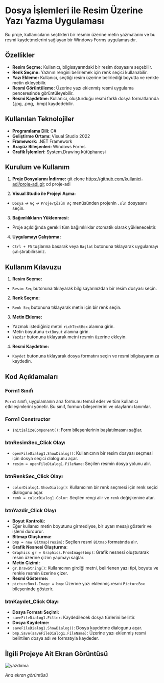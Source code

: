 # Dosya İşlemleri ile Resim Üzerine Yazı Yazma Uygulaması

Bu proje, kullanıcıların seçtikleri bir resmin üzerine metin yazmalarını ve bu resmi kaydetmelerini sağlayan bir Windows Forms uygulamasıdır.

## Özellikler

- **Resim Seçme:** Kullanıcı, bilgisayarındaki bir resim dosyasını seçebilir.
- **Renk Seçme:** Yazının rengini belirlemek için renk seçici kullanabilir.
- **Yazı Ekleme:** Kullanıcı, seçtiği resim üzerine belirlediği boyutta ve renkte metin ekleyebilir.
- **Resmi Görüntüleme:** Üzerine yazı eklenmiş resmi uygulama penceresinde görüntüleyebilir.
- **Resmi Kaydetme:** Kullanıcı, oluşturduğu resmi farklı dosya formatlarında (.jpg, .png, .bmp) kaydedebilir.

## Kullanılan Teknolojiler

- **Programlama Dili:** C#
- **Geliştirme Ortamı:** Visual Studio 2022
- **Framework:** .NET Framework
- **Arayüz Bileşenleri:** Windows Forms
- **Grafik İşlemleri:** System.Drawing kütüphanesi

## Kurulum ve Kullanım

1. **Proje Dosyalarını İndirme:**
git clone https://github.com/kullanici-adi/proje-adi.git
cd proje-adi


2. **Visual Studio ile Projeyi Açma:**
- `Dosya` -> `Aç` -> `Proje/Çözüm Aç` menüsünden projenin `.sln` dosyasını seçin.

3. **Bağımlılıkların Yüklenmesi:**
- Proje açıldığında gerekli tüm bağımlılıklar otomatik olarak yüklenecektir.

4. **Uygulamayı Çalıştırma:**
- `Ctrl + F5` tuşlarına basarak veya `Başlat` butonuna tıklayarak uygulamayı çalıştırabilirsiniz.

## Kullanım Kılavuzu

1. **Resim Seçme:**
- `Resim Seç` butonuna tıklayarak bilgisayarınızdan bir resim dosyası seçin.

2. **Renk Seçme:**
- `Renk Seç` butonuna tıklayarak metin için bir renk seçin.

3. **Metin Ekleme:**
- Yazmak istediğiniz metni `richTextBox` alanına girin.
- Metin boyutunu `txtBoyut` alanına girin.
- `Yazdır` butonuna tıklayarak metni resmin üzerine ekleyin.

4. **Resmi Kaydetme:**
- `Kaydet` butonuna tıklayarak dosya formatını seçin ve resmi bilgisayarınıza kaydedin.

## Kod Açıklamaları

### Form1 Sınıfı

`Form1` sınıfı, uygulamanın ana formunu temsil eder ve tüm kullanıcı etkileşimlerini yönetir. Bu sınıf, formun bileşenlerini ve olaylarını tanımlar.

### Form1 Constructor

- `InitializeComponent()`: Form bileşenlerinin başlatılmasını sağlar.

### btnResimSec_Click Olayı

- `openFileDialog1.ShowDialog()`: Kullanıcının bir resim dosyası seçmesi için dosya seçici dialogunu açar.
- `resim = openFileDialog1.FileName`: Seçilen resmin dosya yolunu alır.

### btnRenkSec_Click Olayı

- `colorDialog1.ShowDialog()`: Kullanıcının bir renk seçmesi için renk seçici dialogunu açar.
- `renk = colorDialog1.Color`: Seçilen rengi alır ve `renk` değişkenine atar.

### btnYazdir_Click Olayı

- **Boyut Kontrolü:**
- Eğer kullanıcı metin boyutunu girmediyse, bir uyarı mesajı gösterir ve işlemi durdurur.
- **Bitmap Oluşturma:**
- `bmp = new Bitmap(resim)`: Seçilen resmi `Bitmap` formatında alır.
- **Grafik Nesnesi Oluşturma:**
- `Graphics gr = Graphics.FromImage(bmp)`: Grafik nesnesi oluşturarak resim üzerine çizim yapmayı sağlar.
- **Metin Çizimi:**
- `gr.DrawString()`: Kullanıcının girdiği metni, belirlenen yazı tipi, boyutu ve renkle resmin üzerine çizer.
- **Resmi Gösterme:**
- `pictureBox1.Image = bmp`: Üzerine yazı eklenmiş resmi `PictureBox` bileşeninde gösterir.

### btnKaydet_Click Olayı

- **Dosya Formatı Seçimi:**
- `saveFileDialog1.Filter`: Kaydedilecek dosya türlerini belirtir.
- **Dosya Kaydetme:**
- `saveFileDialog1.ShowDialog()`: Dosya kaydetme dialogunu açar.
- `bmp.Save(saveFileDialog1.FileName)`: Üzerine yazı eklenmiş resmi belirtilen dosya adı ve formatıyla kaydeder.

## İlgili Projeye Ait Ekran Görüntüsü

![yazdırma](https://github.com/huseynaktas/Dosya_Islemleri_Ile_Resim_Uzerine_Yaz-_Yazma/assets/114494075/4509d878-e0e0-4899-b618-511e608f1fa3)

*Ana ekran görüntüsü*

